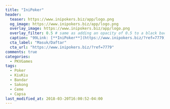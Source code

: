 ```yaml
---
title: "IniPoker"
header:
  teaser: https://www.inipokers.biz/app/logo.png
  og_image: https://www.inipokers.biz/app/logo.png
  overlay_image: https://www.inipokers.biz/app/logo.png
  overlay_filter: 0.5 # same as adding an opacity of 0.5 to a black background
  caption: "99Link: [**IniPoker**](https://www.inipokers.biz/?ref=7779)"
  cta_label: "Masuk/Daftar"
  cta_url: "https://www.inipokers.biz/?ref=7779"
comments: true
categories:
  - PKVGames
tags:
  - Poker
  - KiuKiu
  - Bandar
  - Sakong
  - Ceme
  - Capsa
last_modified_at: 2018-03-20T16:00:52-04:00
---
```


